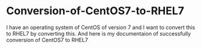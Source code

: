 # Conversion-of-CentOS7-to-RHEL7
I have an operating system of CentOS of version 7 and I want to convert this to RHEL7 by converting this. And here is my documentaion of successfully conversion of CentOS7 to RHEL7 
